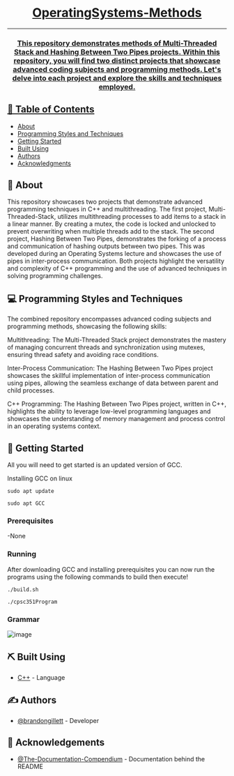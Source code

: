 <p align="center">
  <a href="" rel="noopener">
</p>

<h1 align="center">OperatingSystems-Methods</h1>

---
<h3 align="center">
  This repository demonstrates methods of Multi-Threaded Stack and Hashing Between Two Pipes projects. Within this repository, you will find two distinct projects that showcase advanced coding subjects and programming methods. Let's delve into each project and explore the skills and techniques employed.
  </p>
  </h3>
  
## 📝 Table of Contents
- [About](#about)
- [Programming Styles and Techniques](#techniques)
- [Getting Started](#getting_started)
- [Built Using](#built_using)
- [Authors](#authors)
- [Acknowledgments](#acknowledgement)

## 🧐 About <a name = "about"></a>
This repository showcases two projects that demonstrate advanced programming techniques in C++ and multithreading. The first project, Multi-Threaded-Stack, utilizes multithreading processes to add items to a stack in a linear manner. By creating a mutex, the code is locked and unlocked to prevent overwriting when multiple threads add to the stack. The second project, Hashing Between Two Pipes, demonstrates the forking of a process and communication of hashing outputs between two pipes. This was developed during an Operating Systems lecture and showcases the use of pipes in inter-process communication. Both projects highlight the versatility and complexity of C++ programming and the use of advanced techniques in solving programming challenges.

## 💻 Programming Styles and Techniques <a name = "#techniques"></a>
The combined repository encompasses advanced coding subjects and programming methods, showcasing the following skills:

Multithreading: The Multi-Threaded Stack project demonstrates the mastery of managing concurrent threads and synchronization using mutexes, ensuring thread safety and avoiding race conditions.

Inter-Process Communication: The Hashing Between Two Pipes project showcases the skillful implementation of inter-process communication using pipes, allowing the seamless exchange of data between parent and child processes.

C++ Programming: The Hashing Between Two Pipes project, written in C++, highlights the ability to leverage low-level programming languages and showcases the understanding of memory management and process control in an operating systems context.
## 🏁 Getting Started <a name = "getting_started"></a>
All you will need to get started is an updated version of GCC.

Installing GCC on linux

```
sudo apt update

sudo apt GCC
```

### Prerequisites
-None

### Running
After downloading GCC and installing prerequisites you can now run the programs using the following commands to build then execute!
```
./build.sh

./cpsc351Program
```
### Grammar 

![image](https://user-images.githubusercontent.com/82180479/208269680-f2803b52-c9e4-400a-be38-dedb66303e0c.png)


## ⛏️ Built Using <a name = "built_using"></a>
- [C++](https://cplusplus.com/) - Language

## ✍️ Authors <a name = "authors"></a>
- [@brandongillett](https://github.com/brandongillett) - Developer

## 🎉 Acknowledgements <a name = "acknowledgement"></a>
- [@The-Documentation-Compendium](https://github.com/kylelobo/The-Documentation-Compendium) - Documentation behind the README
